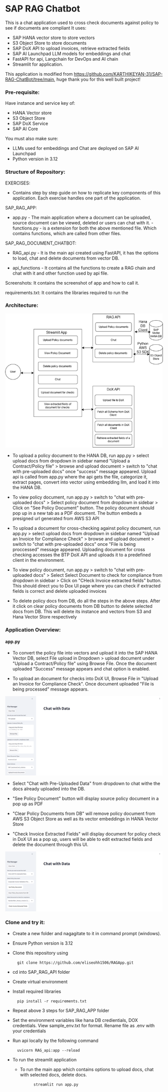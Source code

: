# SAP RAG Chatbot

This is a chat application used to cross check documents against policy to see if documents are compliant 
It uses:
- SAP HANA vector store to store vectors
- S3 Object Store to store documents
- SAP DoX API to upload invoices, retrieve extracted fields
- SAP AI Launchpad LLM models for embeddings and chat
- FastAPI for api, Langchain for DevOps and AI chain
- Streamlit for application.

This application is modified from https://github.com/KARTHIKEYAN-31/SAP-RAG-ChatBot/tree/main, huge thank you for this well built project! 

### Pre-requisite:
Have instance and service key of:
- HANA Vector store 
- S3 Object Store 
- SAP DoX Service 
- SAP AI Core 

You must also make sure:
- LLMs used for embeddings and Chat are deployed on SAP AI Launchpad
- Python version in 3.12

### Structure of Repository:

EXERCISES:

- Contains step by step guide on how to replicate key components of this application. Each exercise handles one part of the application. 

SAP_RAG_APP:

- app.py - The main application where a document can be uploaded, source document can be viewed, deleted or users can chat with it.
-functions.py - is a extension for both the above mentioned file. Which contains functions, which are called from other files.

SAP_RAG_DOCUMENT_CHATBOT:

- RAG_api.py - It is the main api created using FastAPI, it has the options to load, chat and delete documents from vector DB.

- api_functions - It contains all the functions to create a RAG chain and chat with it and other function used by api file.


Screenshots:
It contains the screenshot of app and how to call it.

requirements.txt:
It contains the libraries required to run the 

### Architecture:

![Architecture](Screenshots/RAG-Architecture.drawio.png "Architecture of the APP")

- To upload a policy document to the HANA DB, run app.py > select upload docs from dropdown in sidebar named "Upload a Contract/Policy file" > browse and upload document > switch to "chat with pre-uploaded docs" once "success" message appeared. Upload api is called from app.py where the api gets the file, categorize it, extract pages, convert into vector using embedding llm, and load it into the HANA DB.

- To view policy document, run app.py > switch to "chat with pre-uploaded docs" > Select policy document from dropdown in sidebar > Click on "See Policy Document" button. The policy document should pop up in a new tab as a PDF document. The button embeds a presigned url generated from AWS S3 API

- To upload a document for cross-checking against policy document, run app.py > select upload docs from dropdown in sidebar named "Upload an Invoice for Compliance Check" > browse and upload document > switch to "chat with pre-uploaded docs" once "File is being proccessed" message appeared. Uploading document for cross checking accesses the BTP DoX API and uploads it to a predefined client in the environment.

- To view policy document, run app.py > switch to "chat with pre-uploaded docs" > Select Select Document to check for compliance from dropdown in sidebar > Click on "CHeck Invoice extracted fields" button. This should direct you to Dox UI page where you can check if extracted fields is correct and delete uploaded invoices
  
- To delete policy docs from DB, do all the steps in the above steps. After it click on clear policy documents from DB button to delete selected docs from DB. This will delete its instance and vectors from S3 and Hana Vector Store respectively

### Application Overview:

#### **app.py** 

- To convert the policy file into vectors and upload it into the SAP HANA Vector DB, select File upload in Dropdown > upload document under "Upload a Contract/Policy file" using Browse File. Once the document uploaded "Success" message appears and chat option is enabled.

- To upload an document for checks into DoX UI, Browse File in "Upload an Invoice for Compliance Check". Once document uploaded "File is being processed" message appears. 

![app.py - upload Data](Screenshots/app_upload_interface.png "app.py - upload Data")

- Select "Chat with Pre-Uploaded Data" from dropdown to chat withe the docs already uploaded into the DB. 

- "See Policy Document" button will display source policy document in a pop up as PDF 

- "Clear Policy Documents from DB" will remove policy document from AWS S3 Object Store as well as its vector embeddings in HANA Vector Store 

- "Check Invoice Extracted Fields" will display document for policy check in DoX UI as a pop up, users will be able to edit extracted fields and delete the document through this UI. 

![app.py - Pre_uploaded Data - select Docs](Screenshots/chat_with_preuploaded_doc.png "app.py - Pre_uploaded Data - select Docs")

### Clone and try it:

- Create a new folder and nagagitate to it in command prompt (windows).

- Ensure Python version is 3.12

- Clone this repository using
    
        git clone https://github.com/eliseohh1506/RAGApp.git

- cd into SAP_RAG_API folder

- Create virtual environment 

- Install required libraries 
    
        pip install -r requirements.txt

- Repeat above 3 steps for SAP_RAG_APP folder
  
- Set the environment variables like hana DB credientials, DOX credentials. View sample_env.txt for format. Rename file as .env with your credentials

- Run api locally by the following command

        uvicorn RAG_api:app --reload

- To run the streamlit application

    * To run the main app which contains options to upload docs, chat with selected docs, delete docs.

                streamlit run app.py 

